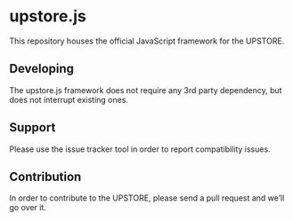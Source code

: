 # upstore.js
This repository houses the official JavaScript framework for the UPSTORE.

## Developing
The upstore.js framework does not require any 3rd party dependency, but does not interrupt existing ones.

## Support
Please use the issue tracker tool in order to report compatibility issues. 

## Contribution
In order to contribute to the UPSTORE, please send a pull request and we’ll go over it.
